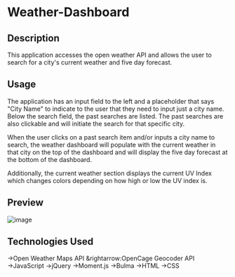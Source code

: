 # Weather-Dashboard

## Description

This application accesses the open weather API and allows the user to search for a city's current weather and five day forecast. 

## Usage 
The application has an input field to the left and a placeholder that says "City Name" to indicate to the user that they need to input just a city name. Below the search field, the past searches are listed. The past searches are also clickable and will initiate the search for that specific city.

When the user clicks on a past search item and/or inputs a city name to search, the weather dashboard will populate with the current weather in that city on the top of the dashboard and will display the five day forecast at the bottom of the dashboard.

Additionally, the current weather section displays the current UV Index which changes colors depending on how high or low the UV index is.

## Preview
![image](https://user-images.githubusercontent.com/70370805/100499376-01911f80-311e-11eb-8611-e4ad35473cf1.png)

## Technologies Used
&rightarrow;Open Weather Maps API
&rightarrow:OpenCage Geocoder API
&rightarrow;JavaScript
&rightarrow;jQuery
&rightarrow;Moment.js
&rightarrow;Bulma
&rightarrow;HTML
&rightarrow;CSS

